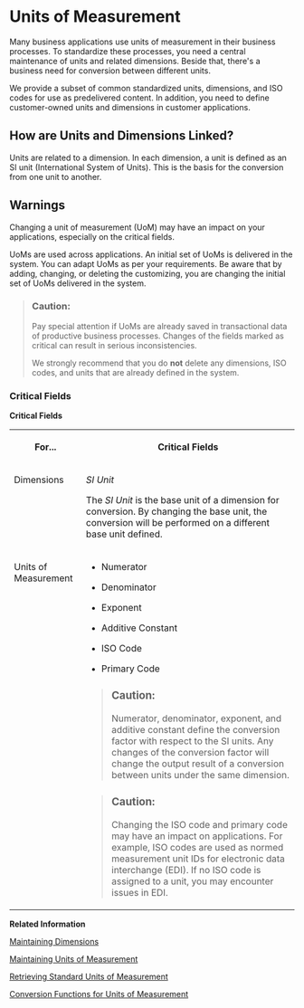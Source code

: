 <!-- loio8961c2c4cebf457f95fb080a736babdc -->

# Units of Measurement

Many business applications use units of measurement in their business processes. To standardize these processes, you need a central maintenance of units and related dimensions. Beside that, there's a business need for conversion between different units.

We provide a subset of common standardized units, dimensions, and ISO codes for use as predelivered content. In addition, you need to define customer-owned units and dimensions in customer applications.



<a name="loio8961c2c4cebf457f95fb080a736babdc__section_lwd_lw5_plb"/>

## How are Units and Dimensions Linked?

Units are related to a dimension. In each dimension, a unit is defined as an SI unit \(International System of Units\). This is the basis for the conversion from one unit to another.



<a name="loio8961c2c4cebf457f95fb080a736babdc__section_efz_h2q_mbc"/>

## Warnings

Changing a unit of measurement \(UoM\) may have an impact on your applications, especially on the critical fields.

UoMs are used across applications. An initial set of UoMs is delivered in the system. You can adapt UoMs as per your requirements. Be aware that by adding, changing, or deleting the customizing, you are changing the initial set of UoMs delivered in the system.

> ### Caution:  
> Pay special attention if UoMs are already saved in transactional data of productive business processes. Changes of the fields marked as critical can result in serious inconsistencies.
> 
> We strongly recommend that you do **not** delete any dimensions, ISO codes, and units that are already defined in the system.



### Critical Fields

**Critical Fields**


<table>
<tr>
<th valign="top">

For...

</th>
<th valign="top">

Critical Fields

</th>
</tr>
<tr>
<td valign="top">

Dimensions

</td>
<td valign="top">

*SI Unit*

The *SI Unit* is the base unit of a dimension for conversion. By changing the base unit, the conversion will be performed on a different base unit defined.

</td>
</tr>
<tr>
<td valign="top">

Units of Measurement

</td>
<td valign="top">

-   Numerator

-   Denominator

-   Exponent

-   Additive Constant

-   ISO Code

-   Primary Code


> ### Caution:  
> Numerator, denominator, exponent, and additive constant define the conversion factor with respect to the SI units. Any changes of the conversion factor will change the output result of a conversion between units under the same dimension.

> ### Caution:  
> Changing the ISO code and primary code may have an impact on applications. For example, ISO codes are used as normed measurement unit IDs for electronic data interchange \(EDI\). If no ISO code is assigned to a unit, you may encounter issues in EDI.



</td>
</tr>
</table>

**Related Information**  


[Maintaining Dimensions](maintaining-dimensions-834e1b9.md "Class CL_UOM_DIM_MAINTENANCE provides methods for maintaining a dimension.")

[Maintaining Units of Measurement](maintaining-units-of-measurement-238be94.md "Class CL_UOM_MAINTENANCE provides methods for maintaining units of measurement.")

[Retrieving Standard Units of Measurement](retrieving-standard-units-of-measurement-5225632.md "")

[Conversion Functions for Units of Measurement](conversion-functions-for-units-of-measurement-73109c6.md "Class CL_UOM_CONVERSION provides methods for simple conversion functions for units of measurement.")

